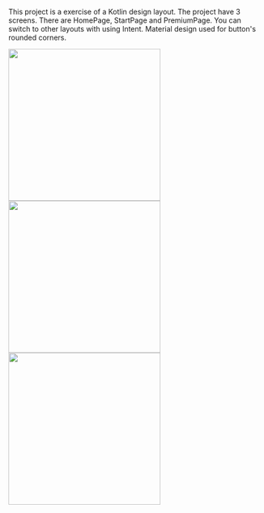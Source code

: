 
This project is a exercise of a Kotlin design layout. The project have 3 screens. There are HomePage, StartPage and PremiumPage.
You can switch to other layouts with using Intent. Material design used for button's rounded corners.

<img src="https://user-images.githubusercontent.com/58865367/164801607-004892f8-1c43-494d-b77d-060b45e703bc.png" width="300"> <img src="https://user-images.githubusercontent.com/58865367/164801615-fd288ecf-cae9-42fe-b2af-99c1fa0f8f31.png" width="300"> <img src="https://user-images.githubusercontent.com/58865367/164801620-7ee2e572-b804-4b26-be31-7b8b201323ec.png" width="300">
